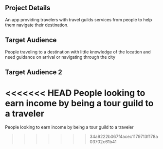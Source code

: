 ## Project Details

An app providing travelers with travel guilds services from people to help them navigate their destination.

## Target Audience

People traveling to a destination with little knowledge of the location and need guidance on arrival or navigating through the city

## Target Audience 2

<<<<<<< HEAD
People looking to earn income by being a tour guild to a traveler
=======
People looking to earn income by being a tour guild to a traveler
>>>>>>> 34a9222b067f4acec1179713f178a03702c61b41
